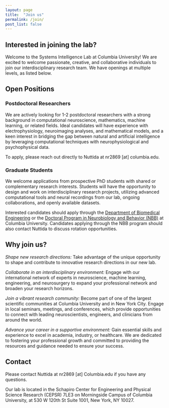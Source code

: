 ```yaml
---
layout: page
title:  "Join us"
permalink: /join/
post_list: false
---
```


## Interested in joining the lab?

Welcome to the Systems Intelligence Lab at Columbia University! We are excited to welcome passionate, creative, and collaborative individuals to join our interdisciplinary research team. We have openings at multiple levels, as listed below.

## Open Positions

### Postdoctoral Researchers

We are actively looking for 1-2 postdoctoral researchers with a strong background in computational neuroscience, mathematics, machine learning, or related fields. Ideal candidates will have experience with electrophysiology, neuroimaging analyses, and mathematical models, and a keen interest in bridging the gap between natural and artificial intelligence by leveraging computational techniques with neurophysiological and psychophysical data.

To apply, please reach out directly to Nuttida at nr2869 [at] columbia.edu.

### Graduate Students

We welcome applications from prospective PhD students with shared or complementary research interests. Students will have the opportunity to design and work on interdisciplinary research projects, utilizing advanced computational tools and neural recordings from our lab, ongoing collaborations, and openly available datasets.

Interested candidates should apply through the [Department of Biomedical Engineering](https://www.bme.columbia.edu/doctoral-program) or the [Doctoral Program in Neurobiology and Behavior (NBB)](https://www.neurosciencephd.columbia.edu/) at Columbia University. Candidates applying through the NBB program should also contact Nuttida to discuss rotation opportunities.

<div class="divider"></div>

## Why join us?

*Shape new research directions:* Take advantage of the unique opportunity to shape and contribute to innovative research directions in our new lab.


*Collaborate in an interdisciplinary environment:* Engage with our international network of experts in neuroscience, machine learning, engineering, and neurosurgery to expand your professional network and broaden your research horizons.


*Join a vibrant research community:* Become part of one of the largest scientific communities at Columbia University and in New York City. Engage in local seminars, meetings, and conferences, which provide opportunities to connect with leading neuroscientists, engineers, and clinicians from around the world.


*Advance your career in a supportive environment:* Gain essential skills and experience to excel in academia, industry, or healthcare. We are dedicated to fostering your professional growth and committed to providing the resources and guidance needed to ensure your success. 

<div class="divider"></div>

## Contact

Please contact Nuttida at nr2869 [at] Columbia.edu if you have any questions.


Our lab is located in the Schapiro Center for Engineering and Physical Science Research (CEPSR) 7LE3 on Morningside Campus of Columbia University, at 530 W 120th St Suite 1001, New York, NY 10027.
